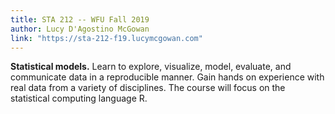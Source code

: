 ```yaml
---
title: STA 212 -- WFU Fall 2019
author: Lucy D'Agostino McGowan
link: "https://sta-212-f19.lucymcgowan.com"
---
```


**Statistical models.** Learn to explore, visualize, model, evaluate, and communicate data in a reproducible manner. Gain hands on experience with real data from a variety of disciplines. The course will focus on the statistical computing language R.
